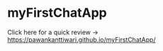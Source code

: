 # myFirstChatApp

Click here for a quick review -> https://pawankanttiwari.github.io/myFirstChatApp/
